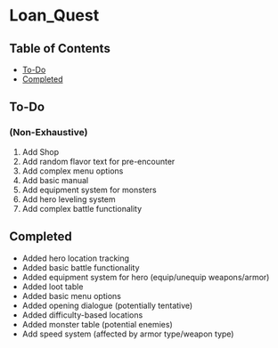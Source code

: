 # Loan_Quest

## Table of Contents
* [To-Do](#to-do)
* [Completed](#completed)

## To-Do
### (Non-Exhaustive)

1. Add Shop
2. Add random flavor text for pre-encounter
3. Add complex menu options
4. Add basic manual
5. Add equipment system for monsters
6. Add hero leveling system
7. Add complex battle functionality

## Completed

* Added hero location tracking
* Added basic battle functionality
* Added equipment system for hero (equip/unequip weapons/armor)
* Added loot table
* Added basic menu options
* Added opening dialogue (potentially tentative)
* Added difficulty-based locations
* Added monster table (potential enemies)
* Add speed system (affected by armor type/weapon type)
